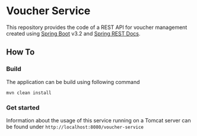 # Voucher Service

This repository provides the code of a REST API for voucher management created using [Spring Boot](https://spring.io/projects/spring-boot) v3.2 and [Spring REST Docs](https://spring.io/projects/spring-restdocs).

## How To

### Build

The application can be build using following command

```shell
mvn clean install
```

### Get started

Information about the usage of this service running on a Tomcat server can be found under `http://localhost:8080/voucher-service`
